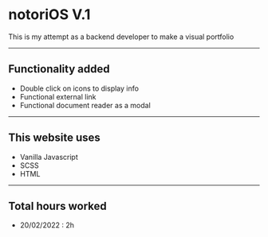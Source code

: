 # notoriOS V.1

This is my attempt as a backend developer to make a visual portfolio

---
## Functionality added
* Double click on icons to display info
* Functional external link
* Functional document reader as a modal
---
## This website uses
* Vanilla Javascript
* SCSS
* HTML

---
## Total hours worked
* 20/02/2022 : 2h